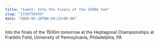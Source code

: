 ```yaml
---
title: "tweet: Into the finals of the 1500m tom"
slug: "1750756934"
date: "2009-05-10T00:50:23+00:00"
---
```

Into the finals of the 1500m tomorrow at the Heptagonal Championships at Franklin Field, University of Pennsylvania, Philadelphia, PA